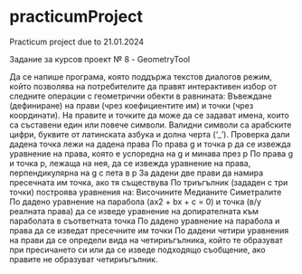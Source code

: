 # practicumProject
Practicum project due to 21.01.2024

Задание за курсов проект № 8 - GeometryTool

Да се напише програма, която поддържа текстов диалогов режим, който позволява на потребителите да правят интерактивен избор от следните операции с геометрични обекти в равнината:
Въвеждане (дефиниране) на прави (чрез коефициентите им) и точки (чрез координати). 
На правите и точките да може да се задават имена, които са съставени един или повече символи. Валидни символи са арабските цифри, буквите от латинската азбука и долна черта (‘_’).
Проверка дали дадена точка лежи на дадена права
По права g и точка p да се извежда уравнение на права, която е успоредна на g и минава през p
По права g и точка p, лежаща на нея, да се извежда уравнение на права, перпендикулярна на g с пета в p
За дадени две прави да намира пресечната им точка, ако тя съществува
По триъгълник (зададен с три точки) построява уравнения на:
Височините
Медианите
Симетралите
По дадено уравнение на парабола (ax2 + bx + c = 0) и точка (в/у реалната права) да се изведе уравнение на допирателната към параболата в съответната точка
По дадено уравнение на парабола и права да се изведат пресечните им точки 
По дадени четири уравнения на прави да се определи вида на четириъгълника, който те образуват при пресичането си или да се изведе подходящо съобщение, ако правите не образуват четириъгълник.
